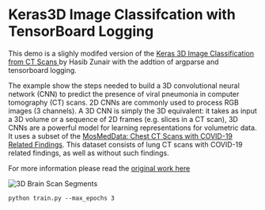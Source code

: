 # Keras3D Image Classifcation with TensorBoard Logging 

This demo is a slighly modifed version of the [Keras 3D Image Classification from CT Scans
](https://keras.io/examples/vision/3D_image_classification/) by  Hasib Zunair with the addtion of argparse and tensorboard logging. 

The example show the steps needed to build a 3D convolutional neural network (CNN) to predict the presence of viral pneumonia in computer tomography (CT) scans. 2D CNNs are commonly used to process RGB images (3 channels). A 3D CNN is simply the 3D equivalent: it takes as input a 3D volume or a sequence of 2D frames (e.g. slices in a CT scan), 3D CNNs are a powerful model for learning representations for volumetric data. It uses a subset of the [MosMedData: Chest CT Scans with COVID-19 Related Findings](https://arxiv.org/abs/2005.06465). This dataset consists of lung CT scans with COVID-19 related findings, as well as without such findings.

For more information please read the [original work here](https://keras.io/examples/vision/3D_image_classification/)



![3D Brain Scan Segments](https://keras.io/img/examples/vision/3D_image_classification/3D_image_classification_19_0.png)

```
python train.py --max_epochs 3
```
